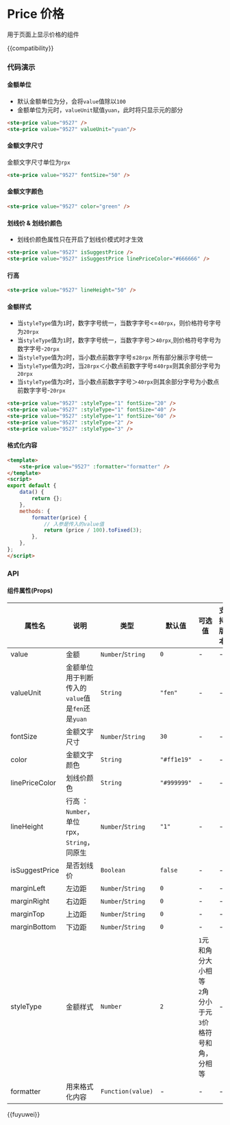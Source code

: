 # Price 价格

用于页面上显示价格的组件

{{compatibility}}

### 代码演示
#### 金额单位
- 默认金额单位为分，会将`value`值除以`100`
- 金额单位为元时，`valueUnit`赋值`yuan`，此时将只显示元的部分
```html
<ste-price value="9527" />
<ste-price value="9527" valueUnit="yuan"/>
```

#### 金额文字尺寸
金额文字尺寸单位为`rpx`
```html
<ste-price value="9527" fontSize="50" />
```

#### 金额文字颜色
```html
<ste-price value="9527" color="green" />
```

#### 划线价 & 划线价颜色
- 划线价颜色属性只在开启了划线价模式时才生效
```html
<ste-price value="9527" isSuggestPrice />
<ste-price value="9527" isSuggestPrice linePriceColor="#666666" />
```

#### 行高
```html
<ste-price value="9527" lineHeight="50" />
```

#### 金额样式
- 当`styleType`值为`1`时，数字字号统一，当数字字号<=`40rpx`，则价格符号字号为`20rpx`
- 当`styleType`值为`1`时，数字字号统一，当数字字号＞`40rpx`,则价格符号字号为数字字号-`20rpx`
- 当`styleType`值为`2`时，当小数点前数字字号≤`28rpx` 所有部分展示字号统一
- 当`styleType`值为`2`时，当`28rpx`＜小数点前数字字号≤`40rpx`则其余部分字号为`20rpx`
- 当`styleType`值为`2`时，当小数点前数字字号＞`40rpx`则其余部分字号为小数点前数字字号-`20rpx`


```html
<ste-price value="9527" :styleType="1" fontSize="20" />
<ste-price value="9527" :styleType="1" fontSize="40" />
<ste-price value="9527" :styleType="1" fontSize="60" />
<ste-price value="9527" :styleType="2" />
<ste-price value="9527" :styleType="3" />
```

#### 格式化内容
```html
<template>
	<ste-price value="9527" :formatter="formatter" />
</template>
<script>
export default {
	data() {
		return {};
	},
	methods: {
		formatter(price) {
			// 入参是传入的value值
			return (price / 100).toFixed(3);
		},
	},
};
</script>
```

### API
#### 组件属性(Props)

| 属性名				| 说明																						| 类型								| 默认值				| 可选值																												| 支持版本	|
| ---						| ---																						| ---								| ---					| ---																													| ---			|
| value					| 金额																						| `Number`/`String`	| `0`					| -																														| -				|
| valueUnit			| 金额单位 用于判断传入的`value`值是`fen`还是`yuan`	| `String`					| `"fen"`			| -																														| -				|
| fontSize			| 金额文字尺寸																		| `Number`/`String`	| `30`				| -																														| -				|
| color					| 金额文字颜色																		| `String`					| `"#ff1e19"`	| -																														| -				|
| linePriceColor| 划线价颜色																			| `String`					| `"#999999"`	| -																														| -				|
| lineHeight		| 行高	：`Number`，单位rpx，`String`，同原生				| `Number`/`String`	| `"1"`				| -																														| -				|
| isSuggestPrice| 是否划线价																			| `Boolean`					| `false`			| -																														| -				|
| marginLeft		| 左边距																					| `Number`/`String`	| `0`					| -																														| -				|
| marginRight		| 右边距																					| `Number`/`String`	| `0`					| -																														| -				|
| marginTop			| 上边距																					| `Number`/`String`	| `0`					| -																														| -				|
| marginBottom	| 下边距																					| `Number`/`String`	| `0`					| -																														| -				|
| styleType			| 金额样式																				| `Number`					| `2`					| `1`元和角分大小相等<br/>`2`角分小于元<br/>`3`价格符号和角，分相等	| -				|
| formatter			| 用来格式化内容																	| `Function(value)`	| -						| -																														| -				|

{{fuyuwei}}